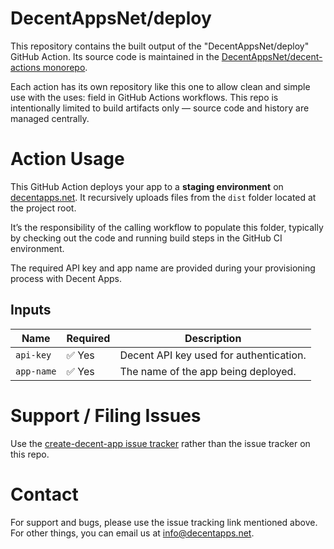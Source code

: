 # DecentAppsNet/deploy

This repository contains the built output of the "DecentAppsNet/deploy" GitHub Action. Its source code is maintained in the [DecentAppsNet/decent-actions monorepo](https://github.com/DecentAppsNet/decent-actions).

Each action has its own repository like this one to allow clean and simple use with the uses: field in GitHub Actions workflows. This repo is intentionally limited to build artifacts only — source code and history are managed centrally.

# Action Usage

This GitHub Action deploys your app to a **staging environment** on [decentapps.net](https://decentapps.net). It recursively uploads files from the `dist` folder located at the project root.

It’s the responsibility of the calling workflow to populate this folder, typically by checking out the code and running build steps in the GitHub CI environment.

The required API key and app name are provided during your provisioning process with Decent Apps.

## Inputs

| Name       | Required | Description                              |
|------------|----------|------------------------------------------|
| `api-key`  | ✅ Yes    | Decent API key used for authentication.  |
| `app-name` | ✅ Yes    | The name of the app being deployed.      |

# Support / Filing Issues

Use the [create-decent-app issue tracker](https://github.com/DecentAppsNet/create-decent-app/issues) rather than the issue tracker on this repo.

# Contact

For support and bugs, please use the issue tracking link mentioned above. For other things, you can email us at info@decentapps.net.